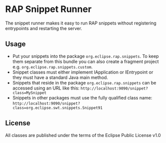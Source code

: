 RAP Snippet Runner
==================

The snippet runner makes it easy to run RAP snippets without registering entrypoints
and restarting the server.

Usage
-----

* Put your snippets into the package `org.eclipse.rap.snippets`.
  To keep them separate from this bundle you can also create a fragment project
  e.g. `org.eclipse.rap.snippets.custom`.
* Snippet classes must either implement IApplication or IEntrypoint or they must
  have a standard Java main method.
* Snippets that reside in the package `org.eclipse.rap.snippets` can be accessed
  using an URL like this:
    `http://localhost:9090/snippet?class=MySnippet`
* Snippets in other packages must use the fully qualified class name:
    `http://localhost:9090/snippet?class=org.eclipse.swt.snippets.Snippet91`

License
-------

All classes are published under the terms of the Eclipse Public License v1.0
